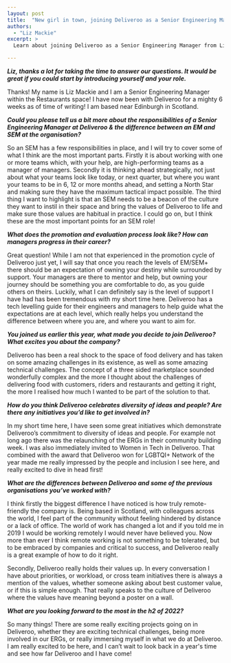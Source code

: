 ```yaml
---
layout: post
title:  "New girl in town, joining Deliveroo as a Senior Engineering Manager "
authors:
  - "Liz Mackie"
excerpt: >
  Learn about joining Deliveroo as a Senior Engineering Manager from Liz Mackie, Senior Engineering Manager.

---
```


***Liz, thanks a lot for taking the time to answer our questions. It would be great if you could start by introducing yourself and your role.***

Thanks! My name is Liz Mackie and I am a Senior Engineering Manager within the Restaurants space! I have now been with Deliveroo for a mighty 6 weeks as of time of writing! I am based near Edinburgh in Scotland.


***Could you please tell us a bit more about the responsibilities of a Senior Engineering Manager at Deliveroo & the difference between an EM and SEM at the organisation?***

So an SEM has a few responsibilities in place, and I will try to cover some of what I think are the most important parts. Firstly it is about working with one or more teams which, with your help, are high-performing teams as a manager of managers. Secondly it is thinking ahead strategically, not just about what your teams look like today, or next quarter, but where you want your teams to be in 6, 12 or more months ahead, and setting a North Star and making sure they have the maximum tactical impact possible. The third thing I want to highlight is that an SEM needs to be a beacon of the culture they want to instil in their space and bring the values of Deliveroo to life and make sure those values are habitual in practice. I could go on, but I think these are the most important points for an SEM role!


***What does the promotion and evaluation process look like? How can managers progress in their career?***

Great question! While I am not that experienced in the promotion cycle of Deliveroo just yet, I will say that once you reach the levels of EM/SEM+ there should be an expectation of owning your destiny while surrounded by support. Your managers are there to mentor and help, but owning your journey should be something you are comfortable to do, as you guide others on theirs. Luckily, what I can definitely say is the level of support I have had has been tremendous with my short time here. Deliveroo has a tech levelling guide for their engineers and managers to help guide what the expectations are at each level, which really helps you understand the difference between where you are, and where you want to aim for.


***You joined us earlier this year, what made you decide to join Deliveroo? What excites you about the company?***

Deliveroo has been a real shock to the space of food delivery and has taken on some amazing challenges in its existence, as well as some amazing technical challenges. The concept of a three sided marketplace sounded wonderfully complex and the more I thought about the challenges of delivering food with customers, riders and restaurants and getting it right, the more I realised how much I wanted to be part of the solution to that. 


***How do you think Deliveroo celebrates diversity of ideas and people? Are there any initiatives you’d like to get involved in?***

In my short time here, I have seen some great initiatives which demonstrate Deliveroo’s commitment to diversity of ideas and people. For example not long ago there was the relaunching of the ERGs in their community building week. I was also immediately invited to Women in Tech in Deliveroo. That combined with the award that Deliveroo won for LGBTQI+ Network of the year made me really impressed by the people and inclusion I see here, and really excited to dive in head first!


***What are the differences between Deliveroo and some of the previous organisations you’ve worked with?***

I think firstly the biggest difference I have noticed is how truly remote-friendly the company is. Being based in Scotland, with colleagues across the world, I feel part of the community without feeling hindered by distance or a lack of office. The world of work has changed a lot and if you told me in 2019 I would be working remotely I would never have believed you. Now more than ever I think remote working is not something to be tolerated, but to be embraced by companies and critical to success, and Deliveroo really is a great example of how to do it right.

Secondly, Deliveroo really holds their values up. In every conversation I have about priorities, or workload, or cross team initiatives there is always a mention of the values, whether someone asking about best customer value, or if this is simple enough. That really speaks to the culture of Deliveroo where the values have meaning beyond a poster on a wall.


***What are you looking forward to the most in the h2 of 2022?***

So many things! There are some really exciting projects going on in Deliveroo, whether they are exciting technical challenges, being more involved in our ERGs, or really immersing myself in what we do at Deliveroo. I am really excited to be here, and I can’t wait to look back in a year's time and see how far Deliveroo and I have come!

